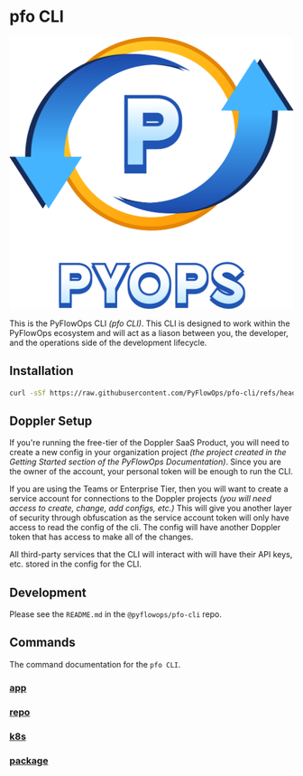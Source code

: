 # pfo CLI

![alt text](FullLogo_Transparent.png)

This is the PyFlowOps CLI _(pfo CLI)_. This CLI is designed to work within the PyFlowOps
ecosystem and will act as a liason between you, the developer, and the operations side
of the development lifecycle.

## Installation

```bash
curl -sSf https://raw.githubusercontent.com/PyFlowOps/pfo-cli/refs/heads/main/.install/install.sh | bash -l
```

## Doppler Setup

If you're running the free-tier of the Doppler SaaS Product, you will need to create a new config
in your organization project _(the project created in the Getting Started section of the PyFlowOps Documentation)_.
Since you are the owner of the account, your personal token will be enough to run the CLI.

If you are using the Teams or Enterprise Tier, then you will want to create a service account for connections to the
Doppler projects _(you will need access to create, change, add configs, etc.)_ This will give you another layer of
security through obfuscation as the service account token will only have access to read the config of the cli. The
config will have another Doppler token that has access to make all of the changes.

All third-party services that the CLI will interact with will have their API keys, etc. stored in the 
config for the CLI.

## Development

Please see the `README.md` in the `@pyflowops/pfo-cli` repo.

## Commands

The command documentation for the `pfo CLI`.

### [app](./commands/app.md)

### [repo](./commands/repo.md)

### [k8s](./commands/k8s.md)

### [package](./commands/package.md)
